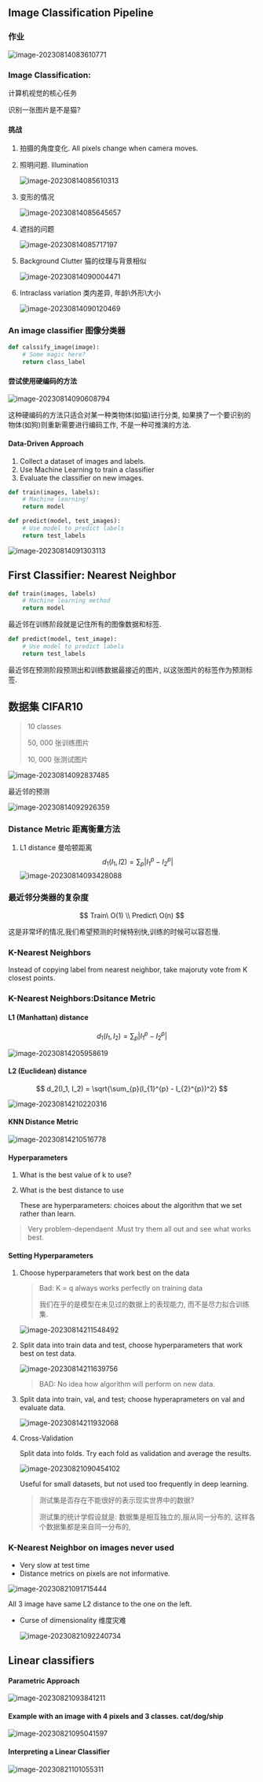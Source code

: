 ## Image Classification Pipeline

### 作业

![image-20230814083610771](images/image-20230814083610771.png)

### Image Classification:

计算机视觉的核心任务

识别一张图片是不是猫?

#### 挑战

1. 拍摄的角度变化. All pixels change when camera moves.

2. 照明问题. Illumination

   ![image-20230814085610313](images/image-20230814085610313.png)

3. 变形的情况

   ![image-20230814085645657](images/image-20230814085645657.png)

4. 遮挡的问题

   ![image-20230814085717197](images/image-20230814085717197.png)

5. Background Clutter 猫的纹理与背景相似

   ![image-20230814090004471](images/image-20230814090004471.png)

6. Intraclass variation 类内差异, 年龄\外形\大小

   ![image-20230814090120469](images/image-20230814090120469.png)

### An image classifier 图像分类器

```python
def calssify_image(image):
    # Some magic here?
    return class_label
```

#### 尝试使用硬编码的方法

![image-20230814090608794](images/image-20230814090608794.png)

这种硬编码的方法只适合对某一种类物体(如猫)进行分类, 如果换了一个要识别的物体(如狗)则重新需要进行编码工作, 不是一种可推演的方法.

#### Data-Driven Approach

1. Collect a dataset of images and labels.
2. Use Machine Learning to train a classifier
3. Evaluate the classifier on new images.

```python
def train(images, labels):
    # Machine learning!
	return model
```

```python
def predict(model, test_images):
    # Use model to predict labels
    return test_labels
```

![image-20230814091303113](images/image-20230814091303113.png)

## First Classifier: Nearest Neighbor

```python
def train(images, labels)
	# Machine learning method
    return model
```

最近邻在训练阶段就是记住所有的图像数据和标签.

```python
def predict(model, test_image):
    # Use model to predict labels
    return test_labels
```

最近邻在预测阶段预测出和训练数据最接近的图片, 以这张图片的标签作为预测标签.

## 数据集 CIFAR10

> 10 classes
>
> 50, 000 张训练图片
>
> 10, 000 张测试图片

![image-20230814092837485](images/image-20230814092837485.png)

最近邻的预测

![image-20230814092926359](images/image-20230814092926359.png)

### Distance Metric 距离衡量方法

1. L1 distance 曼哈顿距离
   $$
   d_{1}(I_{1}, I{2}) = \sum_{p}|I_{1}^{p} - I_{2}^{p}|
   $$
   ![image-20230814093428088](images/image-20230814093428088.png)



### 最近邻分类器的复杂度

$$
Train\ O(1) \\
Predict\ O(n)
$$

这是非常坏的情况,我们希望预测的时候特别快,训练的时候可以容忍慢.

### K-Nearest Neighbors

Instead of copying label from nearest neighbor, take majoruty vote from K closest points.

### K-Nearest Neighbors:Dsitance Metric

#### L1 (Manhattan) distance

$$
d_{1}(I_{1}, I_{2}) = \sum_{p}|I_{1}^{p} - I_{2}^{p}|
$$

![image-20230814205958619](images/image-20230814205958619.png)

#### L2 (Euclidean) distance

$$
d_2(I_1, I_2) = \sqrt{\sum_{p}(I_{1}^{p} - I_{2}^{p})^2}
$$

![image-20230814210220316](images/image-20230814210220316.png)

#### KNN Distance Metric

![image-20230814210516778](images/image-20230814210516778.png)

#### Hyperparameters

1. What is the best value of k to use?

2. What is the best distance to use

   These are hyperparameters: choices about the algorithm that we set rather than learn.

> Very problem-dependaent .Must try them all out and see what works best.

#### Setting Hyperparameters

1. Choose hyperparameters that work best on the data

   > Bad: K = q always works perfectly on training data
   >
   > 我们在乎的是模型在未见过的数据上的表现能力, 而不是尽力拟合训练集.

   ![image-20230814211548492](images/image-20230814211548492.png)

2. Split data into train data and test, choose hyperparameters that work best on test data.

   ![image-20230814211639756](images/image-20230814211639756.png)

   > BAD: No idea how algorithm will perform on new data.

3. Split data into train, val, and test; choose hyperaprameters on val and evaluate data.

   ![image-20230814211932068](images/image-20230814211932068.png)

4. Cross-Validation

   Split data into folds. Try each fold as validation and average the results.

   ![image-20230821090454102](images/image-20230821090454102.png)

   Useful for small datasets, but not used too frequently in deep learning.

   > 测试集是否存在不能很好的表示现实世界中的数据?
   >
   > 测试集的统计学假设就是: 数据集是相互独立的,服从同一分布的, 这样各个数据集都是来自同一分布的,

### K-Nearest Neighbor on images never used

- Very slow at test time
- Distance metrics on pixels are not informative.

![image-20230821091715444](images/image-20230821091715444.png)

All 3 image have same L2 distance to the one on the left.

- Curse of dimensionality 维度灾难

  ![image-20230821092240734](images/image-20230821092240734.png)

  

## Linear classifiers

#### Parametric Approach

![image-20230821093841211](images/image-20230821093841211.png)

#### Example with an image with 4 pixels and 3 classes. cat/dog/ship

![image-20230821095041597](images/image-20230821095041597.png)

#### Interpreting a Linear Classifier

![image-20230821101055311](images/image-20230821101055311.png)





